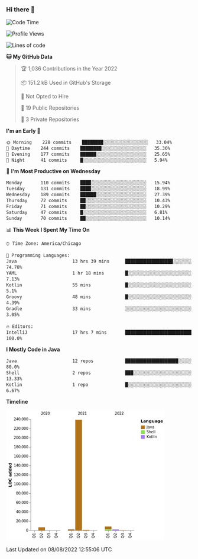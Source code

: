 ### Hi there 👋


<!--START_SECTION:waka-->
![Code Time](http://img.shields.io/badge/Code%20Time-2%2C450%20hrs%2049%20mins-blue)

![Profile Views](http://img.shields.io/badge/Profile%20Views-3-blue)

![Lines of code](https://img.shields.io/badge/From%20Hello%20World%20I%27ve%20Written-259%20Thousand%20lines%20of%20code-blue)

**🐱 My GitHub Data** 

> 🏆 1,036 Contributions in the Year 2022
 > 
> 📦 151.2 kB Used in GitHub's Storage 
 > 
> 🚫 Not Opted to Hire
 > 
> 📜 19 Public Repositories 
 > 
> 🔑 3 Private Repositories  
 > 
**I'm an Early 🐤** 

```text
🌞 Morning    228 commits    ████████░░░░░░░░░░░░░░░░░   33.04% 
🌆 Daytime    244 commits    ████████░░░░░░░░░░░░░░░░░   35.36% 
🌃 Evening    177 commits    ██████░░░░░░░░░░░░░░░░░░░   25.65% 
🌙 Night      41 commits     █░░░░░░░░░░░░░░░░░░░░░░░░   5.94%

```
📅 **I'm Most Productive on Wednesday** 

```text
Monday       110 commits    ████░░░░░░░░░░░░░░░░░░░░░   15.94% 
Tuesday      131 commits    ████░░░░░░░░░░░░░░░░░░░░░   18.99% 
Wednesday    189 commits    ██████░░░░░░░░░░░░░░░░░░░   27.39% 
Thursday     72 commits     ██░░░░░░░░░░░░░░░░░░░░░░░   10.43% 
Friday       71 commits     ██░░░░░░░░░░░░░░░░░░░░░░░   10.29% 
Saturday     47 commits     █░░░░░░░░░░░░░░░░░░░░░░░░   6.81% 
Sunday       70 commits     ██░░░░░░░░░░░░░░░░░░░░░░░   10.14%

```


📊 **This Week I Spent My Time On** 

```text
⌚︎ Time Zone: America/Chicago

💬 Programming Languages: 
Java                     13 hrs 39 mins      ██████████████████░░░░░░░   74.78% 
YAML                     1 hr 18 mins        █░░░░░░░░░░░░░░░░░░░░░░░░   7.13% 
Kotlin                   55 mins             █░░░░░░░░░░░░░░░░░░░░░░░░   5.1% 
Groovy                   48 mins             █░░░░░░░░░░░░░░░░░░░░░░░░   4.39% 
Gradle                   33 mins             ░░░░░░░░░░░░░░░░░░░░░░░░░   3.05%

🔥 Editors: 
IntelliJ                 17 hrs 7 mins       █████████████████████████   100.0%

```

**I Mostly Code in Java** 

```text
Java                     12 repos            ████████████████████░░░░░   80.0% 
Shell                    2 repos             ███░░░░░░░░░░░░░░░░░░░░░░   13.33% 
Kotlin                   1 repo              █░░░░░░░░░░░░░░░░░░░░░░░░   6.67%

```


**Timeline**

![Chart not found](https://raw.githubusercontent.com/powercasgamer/powercasgamer/master/charts/bar_graph.png) 


 Last Updated on 08/08/2022 12:55:06 UTC
<!--END_SECTION:waka-->
